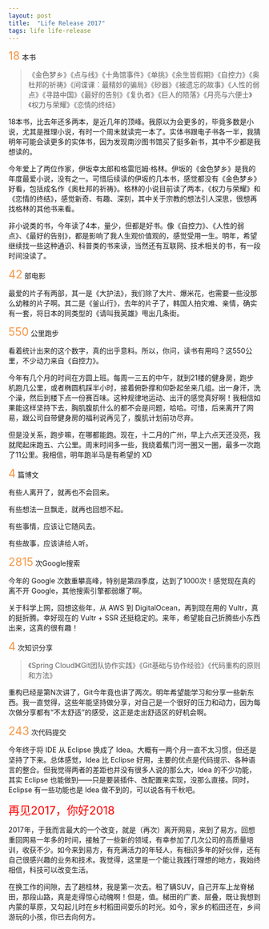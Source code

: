 ```yaml
---
layout: post
title:  "Life Release 2017"
tags: life life-release
---
```


<span style="color:#F79646; font-size: 1.6em;">18</span> 本书

> 《金色梦乡》《点与线》《十角馆事件》《单挑》《余生皆假期》《自控力》《奥杜邦的祈祷》《间谍课：最精妙的骗局》《砂器》《被遗忘的故事》《人性的弱点》《寻路中国》《最好的告别》《复仇者》《巨人的陨落》《月亮与六便士》《权力与荣耀》《恋情的终结》

18本书，比去年还多两本，是近几年的顶峰。我原以为会更多的，毕竟多数是小说，尤其是推理小说，有时一个周末就读完一本了。实体书跟电子书各一半，我猜明年可能会读更多的实体书，因为发现南沙图书馆买了挺多新书，其中不少都是我想读的。

今年爱上了两位作家，伊坂幸太郎和格雷厄姆·格林。伊坂的《金色梦乡》是我的年度最爱小说，没有之一。可惜后续读的伊坂的几本书，感觉都没有《金色梦乡》好看，包括成名作《奥杜邦的祈祷》。格林的小说目前读了两本，《权力与荣耀》和《恋情的终结》，感觉新奇、有趣、深刻，其中关于宗教的想法引人深思，很想再找格林的其他书来看。

非小说类的书，今年读了4本，量少，但都是好书。像《自控力》、《人性的弱点》、《最好的告别》，都是影响了我人生观价值观的，感觉受用一生。明年，希望继续找一些这种通识、科普类的书来读，当然还有互联网、技术相关的书，有一段时间没读了。

<span style="color:#F79646; font-size: 1.6em;">42</span> 部电影<br>

最爱的片子有两部，其一是《大护法》，我们除了大片、爆米花，也需要一些没那么幼稚的片子啊。其二是《釜山行》，去年的片子了，韩国人拍灾难、亲情，确实有一套，将日本的同类型的《请叫我英雄》甩出几条街。

<span style="color:#F79646; font-size: 1.6em;">550</span> 公里跑步

看着统计出来的这个数字，真的出乎意料。所以，你问，读书有用吗？这550公里，不少动力来自《自控力》。

今年有几个月的时间在方圆上班。每周一三五的中午，就到21楼的健身房，跑步机跑几公里，或者椭圆机踩半小时，接着俯卧撑和仰卧起坐来几组。出一身汗，洗个澡，然后到楼下点一份赛百味。这种规律地运动、出汗的感觉真好啊！我相信如果能这样坚持下去，胸肌腹肌什么的都不会是问题，哈哈。可惜，后来离开了网易，跟公司自带健身房的福利说再见了，腹肌计划前功尽弃。

但是没关系，跑步嘛，在哪都能跑。现在，十二月的广州，早上六点天还没亮，我就爬起床跑五、六公里。周末时间多一些，我绕着蕉门河一圈又一圈，最多一次跑了11公里。我相信，明年跑半马是有希望的 XD

<span style="color:#F79646; font-size: 1.6em;">4</span> 篇博文<br>

有些人离开了，就再也不会回来。

有些想法一旦飘走，就再也回想不起。

有些事情，应该让它随风去。

有些故事，应该讲给人听。

<span style="color:#F79646; font-size: 1.6em;">2815</span> 次Google搜索

今年的 Google 次数重攀高峰，特别是第四季度，达到了1000次！感觉现在真的离不开 Google，其他搜索引擎都弱爆了啊。

关于科学上网，回想这些年，从 AWS 到 DigitalOcean，再到现在用的 Vultr，真的挺折腾。幸好现在的 Vultr + SSR 还挺稳定的。来年，希望能自己折腾些小东西出来，这真的很有趣！

<span style="color:#F79646; font-size: 1.6em;">4</span> 次知识分享

> 《Spring Cloud》《Git团队协作实践》《Git基础与协作经验》《代码重构的原则和方法》

重构已经是第N次讲了，Git今年竟也讲了两次。明年希望能学习和分享一些新东西。我一直觉得，这些年能坚持做分享，对自己是一个很好的压力和动力，因为每次做分享都有“不太舒适”的感受，这正是走出舒适区的好机会啊。

<span style="color:#F79646; font-size: 1.6em;">243</span> 次代码提交

今年终于将 IDE 从 Eclipse 换成了 Idea。大概有一两个月一直不太习惯，但还是坚持了下来。总体感觉，Idea 比 Eclipse 好用，主要的优点是代码提示、各种语言的整合。但我觉得两者的差距也并没有很多人说的那么大，Idea 的不少功能，其实 Eclipse 也能做到——只是要装插件、改配置来实现，没那么直接。同时，Eclipse 有一些功能也是 Idea 做不到的，可以说各有千秋吧。

<span style="color:red; font-size: 1.6em;">再见2017，你好2018</span>

2017年，于我而言最大的一个改变，就是（再次）离开网易，来到了易方。回想重回网易一年多的时间，接触了一些新的领域，有幸参加了几次公司的高质量培训，收获不少。如今来到易方，有充满活力的年轻人，有相识多年的好伙伴，还有自己很感兴趣的业务和技术。我觉得，这里是一个能让我践行理想的地方，我始终相信，科技可以改变生活。

在换工作的间隙，去了趟桂林，我是第一次去。租了辆SUV，自己开车上龙脊梯田，那段山路，真是走得惊心动魄啊！但是，值。梯田的广袤、层叠，既让我想到内蒙的草原，又勾起儿时在乡村稻田间耍乐的时光。如今，家乡的稻田还在，乡间游玩的小孩，你已去向何方。